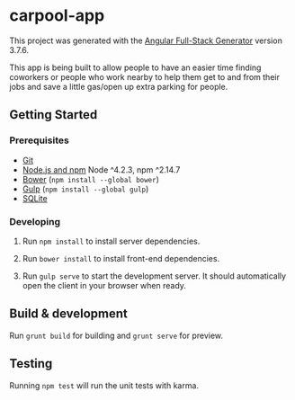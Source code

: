 # carpool-app

This project was generated with the [Angular Full-Stack Generator](https://github.com/DaftMonk/generator-angular-fullstack) version 3.7.6.

This app is being built to allow people to have an easier time finding coworkers or people who work nearby to help them get to and from their jobs and save a little gas/open up extra parking for people.

## Getting Started

### Prerequisites

- [Git](https://git-scm.com/)
- [Node.js and npm](nodejs.org) Node ^4.2.3, npm ^2.14.7
- [Bower](bower.io) (`npm install --global bower`)
- [Gulp](http://gulpjs.com/) (`npm install --global gulp`)
- [SQLite](https://www.sqlite.org/quickstart.html)

### Developing

1. Run `npm install` to install server dependencies.

2. Run `bower install` to install front-end dependencies.

3. Run `gulp serve` to start the development server. It should automatically open the client in your browser when ready.

## Build & development

Run `grunt build` for building and `grunt serve` for preview.

## Testing

Running `npm test` will run the unit tests with karma.
